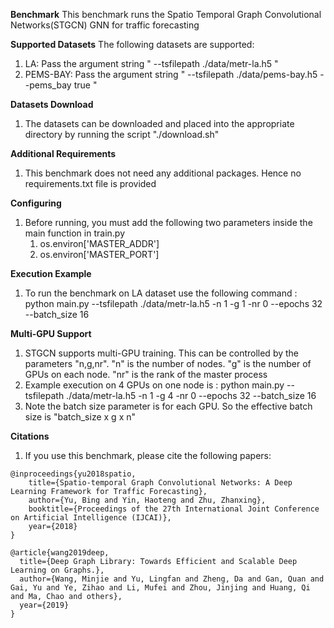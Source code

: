 **Benchmark**
This benchmark runs the Spatio Temporal Graph Convolutional Networks(STGCN) GNN for traffic forecasting

**Supported Datasets**
The following datasets are supported:
1. LA:  Pass the argument string " --tsfilepath ./data/metr-la.h5  "
2. PEMS-BAY: Pass the argument string " --tsfilepath ./data/pems-bay.h5  --pems_bay true "



**Datasets Download**
1. The datasets can be downloaded and placed into the appropriate directory by running the script "./download.sh"


**Additional Requirements**
1. This benchmark does not need any additional packages. Hence no requirements.txt file is provided



**Configuring**
1. Before running, you must add the following two parameters inside the main function in train.py
    1. os.environ['MASTER_ADDR']
    2. os.environ['MASTER_PORT']


**Execution Example**
1. To run the benchmark on LA dataset use the following command : python main.py --tsfilepath ./data/metr-la.h5  -n 1 -g 1 -nr 0 --epochs 32 --batch_size 16

**Multi-GPU Support**
1. STGCN supports multi-GPU training. This can be controlled by the parameters "n,g,nr". "n" is the number of nodes. "g" is the number of GPUs on each node. "nr" is the rank of the master process
2. Example execution on 4 GPUs on one node is : python main.py --tsfilepath ./data/metr-la.h5  -n 1 -g 4 -nr 0 --epochs 32 --batch_size 16
3. Note the batch size parameter is for each GPU. So the effective batch size is "batch_size x g x n"

**Citations**
1. If you use this benchmark, please cite the following papers:

```
@inproceedings{yu2018spatio,
    title={Spatio-temporal Graph Convolutional Networks: A Deep Learning Framework for Traffic Forecasting},
    author={Yu, Bing and Yin, Haoteng and Zhu, Zhanxing},
    booktitle={Proceedings of the 27th International Joint Conference on Artificial Intelligence (IJCAI)},
    year={2018}
}
```


```
@article{wang2019deep,
  title={Deep Graph Library: Towards Efficient and Scalable Deep Learning on Graphs.},
  author={Wang, Minjie and Yu, Lingfan and Zheng, Da and Gan, Quan and Gai, Yu and Ye, Zihao and Li, Mufei and Zhou, Jinjing and Huang, Qi and Ma, Chao and others},
  year={2019}
}
```
